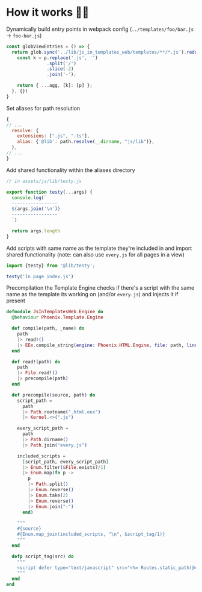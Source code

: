 # How it works 🕵️‍♂️

Dynamically build entry points in webpack config (`../templates/foo/bar.js` -> `foo-bar.js`)
```js
const globViewEntries = () => {
  return glob.sync('../lib/js_in_templates_web/templates/**/*.js').reduce((agg, p) => {
    const k = p.replace('.js', '')
               .split('/')
               .slice(-2)
               .join('-');

    return { ...agg, [k]: [p] };
  }, {})
}
```


Set aliases for path resolution
```js
{
// ...
  resolve: {
    extensions: [".js", ".ts"],
    alias: {'@lib': path.resolve(__dirname, "js/lib")},
  },
// ...
}
```

Add shared functionality within the aliases directory
```js
// in assets/js/lib/testy.js

export function testy(...args) {
  console.log(`
  -----------------
  ${args.join('\n')}
  -----------------
  `)

  return args.length
}
```

Add scripts with same name as the template they're included in and import shared functionality
(note: can also use `every.js` for all pages in a view)
```js
import {testy} from '@lib/testy';

testy('In page index.js')
```


Precompilation the Template Engine checks if there's a script with the same name as the template its working on (and/or `every.js`) and injects it if present
```elixir
defmodule JsInTemplatesWeb.Engine do
  @behaviour Phoenix.Template.Engine

  def compile(path, _name) do
    path
    |> read!()
    |> EEx.compile_string(engine: Phoenix.HTML.Engine, file: path, line: 1)
  end

  def read!(path) do
    path
    |> File.read!()
    |> precompile(path)
  end

  def precompile(source, path) do
    script_path =
      path
      |> Path.rootname(".html.eex")
      |> Kernel.<>(".js")

    every_script_path =
      path
      |> Path.dirname()
      |> Path.join("every.js")

    included_scripts =
      [script_path, every_script_path]
      |> Enum.filter(&File.exists?/1)
      |> Enum.map(fn p ->
        p
        |> Path.split()
        |> Enum.reverse()
        |> Enum.take(2)
        |> Enum.reverse()
        |> Enum.join("-")
      end)

    """
    #{source}
    #{Enum.map_join(included_scripts, "\n", &script_tag/1)}
    """
  end

  defp script_tag(src) do
    """
    <script defer type="text/javascript" src="<%= Routes.static_path(@conn, "/js/#{src}") %>"></script>
    """
  end
end
```
